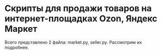 # Скрипты для продажи товаров на интернет-площадках Ozon, Яндекс Маркет

Всего представлено 2 файла: market.py, seller.py. Рассмотрим их подробнее.

